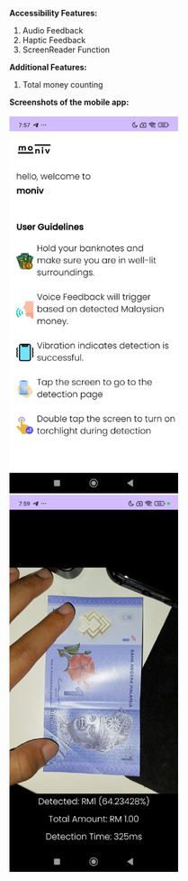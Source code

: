 **Accessibility Features:**
1. Audio Feedback
2. Haptic Feedback
3. ScreenReader Function

**Additional Features:**
1. Total money counting


**Screenshots of the mobile app:**
<br><br>
<img src="ss_2.jpg" width="300" style="margin:auto;text-align:center;"/>
<img src="ss_1.jpg" width="300" style="margin:auto;text-align:center;"/>


